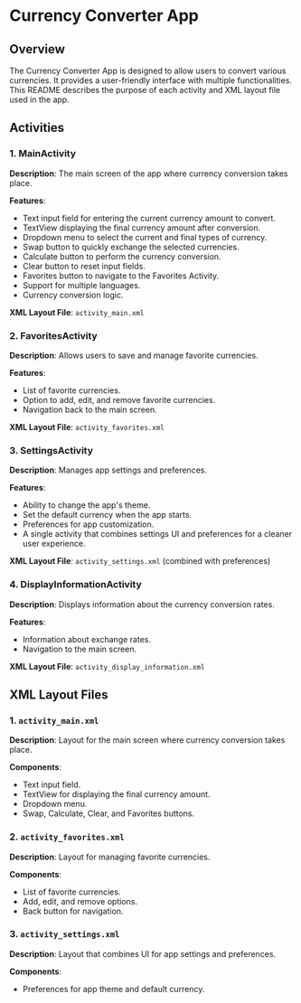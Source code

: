 # Currency Converter App

## Overview
The Currency Converter App is designed to allow users to convert various currencies. It provides a user-friendly interface with multiple functionalities. This README describes the purpose of each activity and XML layout file used in the app.

## Activities

### 1. MainActivity
**Description**: The main screen of the app where currency conversion takes place.

**Features**:
- Text input field for entering the current currency amount to convert.
- TextView displaying the final currency amount after conversion.
- Dropdown menu to select the current and final types of currency.
- Swap button to quickly exchange the selected currencies.
- Calculate button to perform the currency conversion.
- Clear button to reset input fields.
- Favorites button to navigate to the Favorites Activity.
- Support for multiple languages.
- Currency conversion logic.

**XML Layout File**: `activity_main.xml`

### 2. FavoritesActivity
**Description**: Allows users to save and manage favorite currencies.

**Features**:
- List of favorite currencies.
- Option to add, edit, and remove favorite currencies.
- Navigation back to the main screen.

**XML Layout File**: `activity_favorites.xml`

### 3. SettingsActivity
**Description**: Manages app settings and preferences.

**Features**:
- Ability to change the app's theme.
- Set the default currency when the app starts.
- Preferences for app customization.
- A single activity that combines settings UI and preferences for a cleaner user experience.

**XML Layout File**: `activity_settings.xml` (combined with preferences)

### 4. DisplayInformationActivity
**Description**: Displays information about the currency conversion rates.

**Features**:
- Information about exchange rates.
- Navigation to the main screen.

**XML Layout File**: `activity_display_information.xml`

## XML Layout Files

### 1. `activity_main.xml`
**Description**: Layout for the main screen where currency conversion takes place.

**Components**:
- Text input field.
- TextView for displaying the final currency amount.
- Dropdown menu.
- Swap, Calculate, Clear, and Favorites buttons.

### 2. `activity_favorites.xml`
**Description**: Layout for managing favorite currencies.

**Components**:
- List of favorite currencies.
- Add, edit, and remove options.
- Back button for navigation.

### 3. `activity_settings.xml`
**Description**: Layout that combines UI for app settings and preferences.

**Components**:
- Preferences for app theme and default currency.

